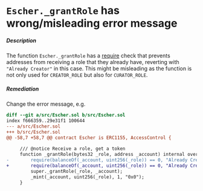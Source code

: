 # `Escher._grantRole` has wrong/misleading error message

##### Description

The function `Escher._grantRole` has a [require](https://github.com/code-423n4/2022-12-escher/blob/main/src/Escher.sol#L61) check that prevents addresses from receiving a role that they already have, reverting with `"Already Creator"` in this case. This might be misleading as the function is not only used for `CREATOR_ROLE` but also for `CURATOR_ROLE`.

##### Remediation

Change the error message, e.g.

```diff
diff --git a/src/Escher.sol b/src/Escher.sol
index f666359..29e31f1 100644
--- a/src/Escher.sol
+++ b/src/Escher.sol
@@ -58,7 +58,7 @@ contract Escher is ERC1155, AccessControl {
 
     /// @notice Receive a role, get a token
     function _grantRole(bytes32 _role, address _account) internal override {
-        require(balanceOf(_account, uint256(_role)) == 0, "Already Creator");
+        require(balanceOf(_account, uint256(_role)) == 0, "Already Creator/Curator");
         super._grantRole(_role, _account);
         _mint(_account, uint256(_role), 1, "0x0");
     }
```